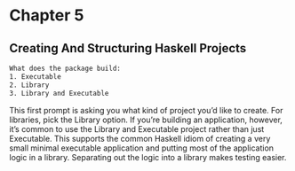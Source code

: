 # Chapter 5

## Creating And Structuring Haskell Projects

```bash
What does the package build:
1. Executable
2. Library
3. Library and Executable
```

This first prompt is asking you what kind of project you’d like to create. For libraries, pick the Library option. If you’re building an application, however, it’s common to use the Library and Executable project rather than just Executable. This supports the common Haskell idiom of creating a very small minimal executable application and putting most of the application logic in a library. Separating out the logic into a library makes testing easier.
